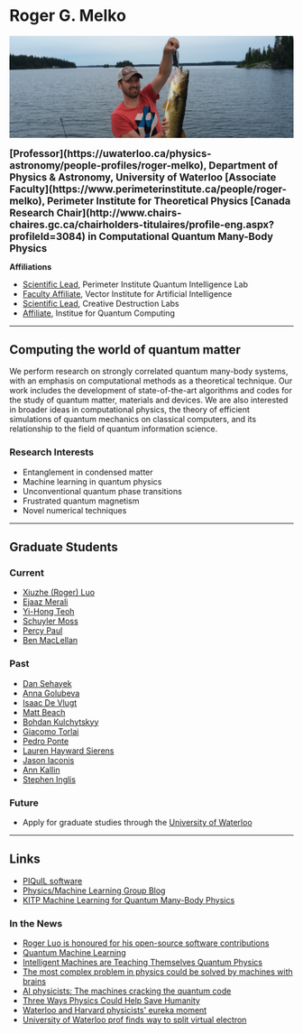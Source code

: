 # Roger G. Melko
![Roger G. Melko](/assets/fishing.jpg)

<SPAN STYLE="font-size: 13pt;font-weight:bold">
[Professor](https://uwaterloo.ca/physics-astronomy/people-profiles/roger-melko), Department of Physics & Astronomy, University of Waterloo
</SPAN>

<SPAN STYLE="font-size: 13pt;font-weight:bold">
[Associate Faculty](https://www.perimeterinstitute.ca/people/roger-melko), Perimeter Institute for Theoretical Physics
</SPAN>

<SPAN STYLE="font-size: 13pt;font-weight:bold">
[Canada Research Chair](http://www.chairs-chaires.gc.ca/chairholders-titulaires/profile-eng.aspx?profileId=3084) in Computational Quantum Many-Body Physics
</SPAN>

**Affiliations**
- [Scientific Lead](https://perimeterinstitute.ca/perimeter-institute-quantum-intelligence-lab-piquil), Perimeter Institute Quantum Intelligence Lab
- [Faculty Affiliate](https://vectorinstitute.ai/2018/09/24/vector-institute-introduces-faculty-affiliates/), Vector Institute for Artificial Intelligence
- [Scientific Lead](https://www.creativedestructionlab.com/people/roger-melko/), Creative Destruction Labs
- [Affiliate](https://services.iqc.uwaterloo.ca/people/profile/rmelko/), Institue for Quantum Computing

***

## Computing the world of quantum matter

We perform research on strongly correlated quantum many-body systems, with an emphasis on computational methods as a theoretical technique. 
Our work includes the development of state-of-the-art algorithms and codes for the study of quantum matter, materials and devices.
We are also interested in broader ideas in computational physics, the theory of efficient simulations of quantum mechanics on classical computers, and its relationship to the field of quantum information science.

### Research Interests
- Entanglement in condensed matter
- Machine learning in quantum physics
- Unconventional quantum phase transitions
- Frustrated quantum magnetism
- Novel numerical techniques

***

## Graduate Students

### Current
- [Xiuzhe (Roger) Luo](http://rogerluo.me)
- [Ejaaz Merali](https://github.com/emerali)
- [Yi-Hong Teoh](https://uwaterloo.ca/institute-for-quantum-computing/about/people/yi-hong-teoh)
- [Schuyler Moss](https://www.linkedin.com/in/schuyler-moss)
- [Percy Paul](https://www.researchgate.net/profile/Percy-Paul)
- [Ben MacLellan](https://ca.linkedin.com/in/benjaminmaclellan?trk=pub-pbmap)

### Past
- [Dan Sehayek](https://uwspace.uwaterloo.ca/handle/10012/18599)
- [Anna Golubeva](https://uwspace.uwaterloo.ca/handle/10012/17180)
- [Isaac De Vlugt](https://uwspace.uwaterloo.ca/handle/10012/17862)
- [Matt Beach](https://uwspace.uwaterloo.ca/handle/10012/16239)
- [Bohdan Kulchytskyy](https://uwspace.uwaterloo.ca/handle/10012/15006)
- [Giacomo Torlai](https://uwspace.uwaterloo.ca/handle/10012/14196)
- [Pedro Ponte](https://uwspace.uwaterloo.ca/handle/10012/13035)
- [Lauren Hayward Sierens](https://uwspace.uwaterloo.ca/handle/10012/11897)
- [Jason Iaconis](https://uwspace.uwaterloo.ca/handle/10012/6966)
- [Ann Kallin](https://uwspace.uwaterloo.ca/handle/10012/8539)
- [Stephen Inglis](https://uwspace.uwaterloo.ca/handle/10012/7940)

### Future
- Apply for graduate studies through the [University of Waterloo](https://uwaterloo.ca/physics-astronomy/graduate-studies)

***

## Links
- [PIQuIL software](https://github.com/PIQuIL)
- [Physics/Machine Learning Group Blog](https://physicsml.github.io)
- [KITP Machine Learning for Quantum Many-Body Physics](https://machine19.github.io)
 
### In the News
- [Roger Luo is honoured for his open-source software contributions](https://perimeterinstitute.ca/news/inaugural-wittek-quantum-prize-awarded-perimeter-phd-student)
- [Quantum Machine Learning](https://insidetheperimeter.ca/quantum-machine-learning/)
- [Intelligent Machines are Teaching Themselves Quantum Physics](https://motherboard.vice.com/en_us/article/vvxgja/machine-learning-quantum-physics-perimeter-institute-roger-melko)
- [The most complex problem in physics could be solved by machines with brains](https://qz.com/897033/applying-machine-learning-to-physics-could-be-the-way-to-build-the-first-quantum-computer/)
- [AI physicists: The machines cracking the quantum code](https://www.newscientist.com/article/mg23631490-400-ai-physicists-the-machines-cracking-the-quantum-code/)
- [Three Ways Physics Could Help Save Humanity](http://insidetheperimeter.ca/three-ways-physics-could-help-save-humanity/)
- [Waterloo and Harvard physicists' eureka moment](https://uwaterloo.ca/science/news/waterloo-and-harvard-physicists-eureka-moment)
- [University of Waterloo prof finds way to split virtual electron](http://www.therecord.com/news-story/2595812-uw-prof-finds-way-to-split-virtual-electron/)
